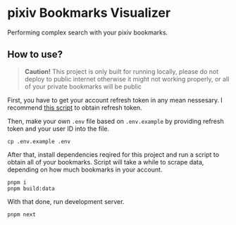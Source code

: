 pixiv Bookmarks Visualizer
===

Performing complex search with your pixiv bookmarks.

How to use?
---

> **Caution!** This project is only built for running locally, please do not deploy to public internet otherwise it might not working properly, or all of your private bookmarks will be public

First, you have to get your account refresh token in any mean nessesary. I recommend [this script](https://github.com/eggplants/get-pixivpy-token) to obtain refresh token.

Then, make your own `.env` file based on `.env.example` by providing refresh token and your user ID into the file.

```
cp .env.example .env
```

After that, install dependencies reqired for this project and run a script to obtain all of your bookmarks. Script will take a while to scrape data, depending on how much bookmarks in your account.

```
pnpm i
pnpm build:data
```

With that done, run development server.

```
pnpm next
```
